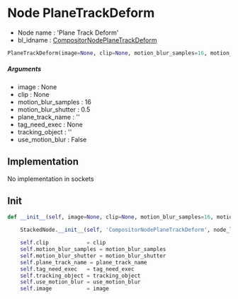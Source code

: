 # Node PlaneTrackDeform

- Node name : 'Plane Track Deform'
- bl_idname : [CompositorNodePlaneTrackDeform](https://docs.blender.org/api/current/bpy.types.{bl_idname}.html)


``` python
PlaneTrackDeform(image=None, clip=None, motion_blur_samples=16, motion_blur_shutter=0.5, plane_track_name='', tag_need_exec=None, tracking_object='', use_motion_blur=False, node_label=None, node_color=None)
```
##### Arguments

- image : None
- clip : None
- motion_blur_samples : 16
- motion_blur_shutter : 0.5
- plane_track_name : ''
- tag_need_exec : None
- tracking_object : ''
- use_motion_blur : False

## Implementation

No implementation in sockets

## Init

``` python
def __init__(self, image=None, clip=None, motion_blur_samples=16, motion_blur_shutter=0.5, plane_track_name='', tag_need_exec=None, tracking_object='', use_motion_blur=False, node_label=None, node_color=None):

    StackedNode.__init__(self, 'CompositorNodePlaneTrackDeform', node_label=node_label, node_color=node_color)

    self.clip            = clip
    self.motion_blur_samples = motion_blur_samples
    self.motion_blur_shutter = motion_blur_shutter
    self.plane_track_name = plane_track_name
    self.tag_need_exec   = tag_need_exec
    self.tracking_object = tracking_object
    self.use_motion_blur = use_motion_blur
    self.image           = image
```
